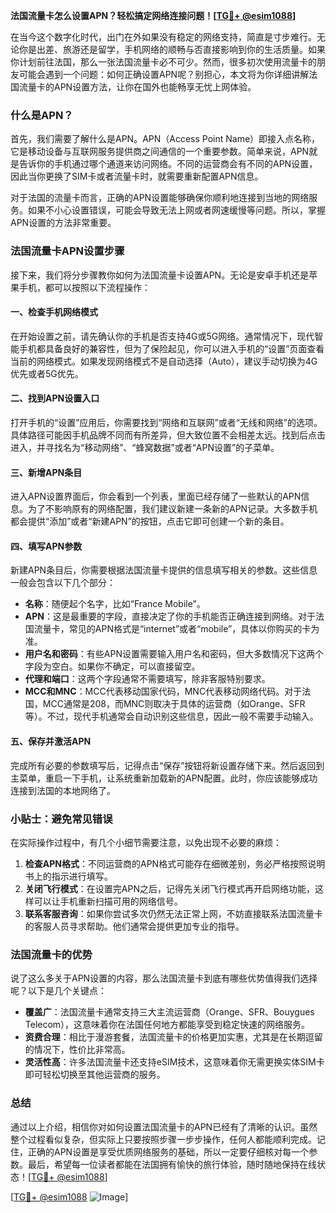 **法国流量卡怎么设置APN？轻松搞定网络连接问题！[[TG💪+ @esim1088](https://t.me/s/esim1088)]**

在当今这个数字化时代，出门在外如果没有稳定的网络支持，简直是寸步难行。无论你是出差、旅游还是留学，手机网络的顺畅与否直接影响到你的生活质量。如果你计划前往法国，那么一张法国流量卡必不可少。然而，很多初次使用流量卡的朋友可能会遇到一个问题：如何正确设置APN呢？别担心，本文将为你详细讲解法国流量卡的APN设置方法，让你在国外也能畅享无忧上网体验。

### 什么是APN？

首先，我们需要了解什么是APN。APN（Access Point Name）即接入点名称，它是移动设备与互联网服务提供商之间通信的一个重要参数。简单来说，APN就是告诉你的手机通过哪个通道来访问网络。不同的运营商会有不同的APN设置，因此当你更换了SIM卡或者流量卡时，就需要重新配置APN信息。

对于法国的流量卡而言，正确的APN设置能够确保你顺利地连接到当地的网络服务。如果不小心设置错误，可能会导致无法上网或者网速缓慢等问题。所以，掌握APN设置的方法非常重要。

### 法国流量卡APN设置步骤

接下来，我们将分步骤教你如何为法国流量卡设置APN。无论是安卓手机还是苹果手机，都可以按照以下流程操作：

#### 一、检查手机网络模式

在开始设置之前，请先确认你的手机是否支持4G或5G网络。通常情况下，现代智能手机都具备良好的兼容性，但为了保险起见，你可以进入手机的“设置”页面查看当前的网络模式。如果发现网络模式不是自动选择（Auto），建议手动切换为4G优先或者5G优先。

#### 二、找到APN设置入口

打开手机的“设置”应用后，你需要找到“网络和互联网”或者“无线和网络”的选项。具体路径可能因手机品牌不同而有所差异，但大致位置不会相差太远。找到后点击进入，并寻找名为“移动网络”、“蜂窝数据”或者“APN设置”的子菜单。

#### 三、新增APN条目

进入APN设置界面后，你会看到一个列表，里面已经存储了一些默认的APN信息。为了不影响原有的网络配置，我们建议新建一条新的APN记录。大多数手机都会提供“添加”或者“新建APN”的按钮，点击它即可创建一个新的条目。

#### 四、填写APN参数

新建APN条目后，你需要根据法国流量卡提供的信息填写相关的参数。这些信息一般会包含以下几个部分：

- **名称**：随便起个名字，比如“France Mobile”。
- **APN**：这是最重要的字段，直接决定了你的手机能否正确连接到网络。对于法国流量卡，常见的APN格式是“internet”或者“mobile”，具体以你购买的卡为准。
- **用户名和密码**：有些APN设置需要输入用户名和密码，但大多数情况下这两个字段为空白。如果你不确定，可以直接留空。
- **代理和端口**：这两个字段通常不需要填写，除非客服特别要求。
- **MCC和MNC**：MCC代表移动国家代码，MNC代表移动网络代码。对于法国，MCC通常是208，而MNC则取决于具体的运营商（如Orange、SFR等）。不过，现代手机通常会自动识别这些信息，因此一般不需要手动输入。

#### 五、保存并激活APN

完成所有必要的参数填写后，记得点击“保存”按钮将新设置存储下来。然后返回到主菜单，重启一下手机，让系统重新加载新的APN配置。此时，你应该能够成功连接到法国的本地网络了。

### 小贴士：避免常见错误

在实际操作过程中，有几个小细节需要注意，以免出现不必要的麻烦：

1. **检查APN格式**：不同运营商的APN格式可能存在细微差别，务必严格按照说明书上的指示进行填写。
2. **关闭飞行模式**：在设置完APN之后，记得先关闭飞行模式再开启网络功能，这样可以让手机重新扫描可用的网络信号。
3. **联系客服咨询**：如果你尝试多次仍然无法正常上网，不妨直接联系法国流量卡的客服人员寻求帮助。他们通常会提供更加专业的指导。

### 法国流量卡的优势

说了这么多关于APN设置的内容，那么法国流量卡到底有哪些优势值得我们选择呢？以下是几个关键点：

- **覆盖广**：法国流量卡通常支持三大主流运营商（Orange、SFR、Bouygues Telecom），这意味着你在法国任何地方都能享受到稳定快速的网络服务。
- **资费合理**：相比于漫游套餐，法国流量卡的价格更加实惠，尤其是在长期逗留的情况下，性价比非常高。
- **灵活性高**：许多法国流量卡还支持eSIM技术，这意味着你无需更换实体SIM卡即可轻松切换至其他运营商的服务。

### 总结

通过以上介绍，相信你对如何设置法国流量卡的APN已经有了清晰的认识。虽然整个过程看似复杂，但实际上只要按照步骤一步步操作，任何人都能顺利完成。记住，正确的APN设置是享受优质网络服务的基础，所以一定要仔细核对每一个参数。最后，希望每一位读者都能在法国拥有愉快的旅行体验，随时随地保持在线状态！[[TG💪+ @esim1088](https://t.me/s/esim1088)]

[[TG💪+ @esim1088](https://t.me/s/esim1088) ![Image](https://i.postimg.cc/4NQfJmqS/Snipaste-2025-05-13-00-14-12.png)]